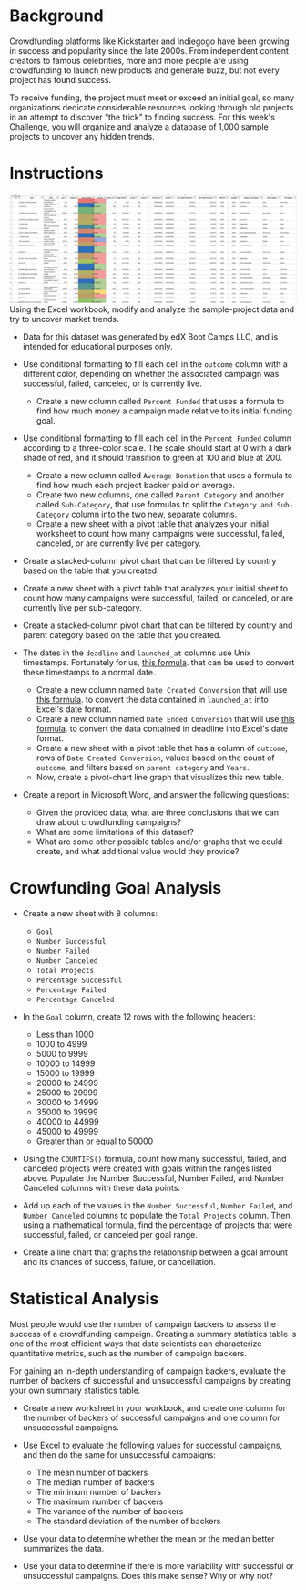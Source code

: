 # Background

Crowdfunding platforms like Kickstarter and Indiegogo have been growing in success and popularity since the late 2000s. From independent content creators to famous celebrities, more and more people are using crowdfunding to launch new products and generate buzz, but not every project has found success.

To receive funding, the project must meet or exceed an initial goal, so many organizations dedicate considerable resources looking through old projects in an attempt to discover “the trick” to finding success. For this week's Challenge, you will organize and analyze a database of 1,000 sample projects to uncover any hidden trends.

# Instructions

![](images/FullTable.png)
Using the Excel workbook, modify and analyze the sample-project data and try to uncover market trends.

- Data for this dataset was generated by edX Boot Camps LLC, and is intended for educational purposes only.

- Use conditional formatting to fill each cell in the `outcome` column with a different color, depending on whether the associated campaign was successful, failed, canceled, or is currently live.
    - Create a new column called `Percent Funded` that uses a formula to find how much money a campaign made relative to its initial funding goal.

- Use conditional formatting to fill each cell in the `Percent Funded` column according to a three-color scale. The scale should start at 0 with a dark shade of red, and it should transition to green at 100 and blue at 200.
    - Create a new column called `Average Donation` that uses a formula to find how much each project backer paid on average.
    - Create two new columns, one called `Parent Category` and another called `Sub-Category`, that use formulas to split the `Category and Sub-Category` column into the two new, separate columns.
    - Create a new sheet with a pivot table that analyzes your initial worksheet to count how many campaigns were successful, failed, canceled, or are currently live per category.

- Create a stacked-column pivot chart that can be filtered by country based on the table that you created.
- Create a new sheet with a pivot table that analyzes your initial sheet to count how many campaigns were successful, failed, or canceled, or are currently live per sub-category.
- Create a stacked-column pivot chart that can be filtered by country and parent category based on the table that you created.
- The dates in the `deadline` and `launched_at` columns use Unix timestamps. Fortunately for us, [this formula](https://www.extendoffice.com/documents/excel/2473-excel-timestamp-to-date.html). that can be used to convert these timestamps to a normal date.
    - Create a new column named `Date Created Conversion` that will use [this formula](https://www.extendoffice.com/documents/excel/2473-excel-timestamp-to-date.html). to convert the data contained in `launched_at` into Excel's date format.
    - Create a new column named `Date Ended Conversion` that will use [this formula](https://www.extendoffice.com/documents/excel/2473-excel-timestamp-to-date.html). to convert the data contained in deadline into Excel's date format.
    - Create a new sheet with a pivot table that has a column of `outcome`, rows of `Date Created Conversion`, values based on the count of `outcome`, and filters based on `parent category` and `Years`.
    - Now, create a pivot-chart line graph that visualizes this new table.

- Create a report in Microsoft Word, and answer the following questions:
    - Given the provided data, what are three conclusions that we can draw about crowdfunding campaigns?
    - What are some limitations of this dataset?
    - What are some other possible tables and/or graphs that we could create, and what additional value would they provide?

# Crowfunding Goal Analysis
- Create a new sheet with 8 columns:
    - `Goal`
    - `Number Successful`
    - `Number Failed`
    - `Number Canceled`
    - `Total Projects`
    - `Percentage Successful`
    - `Percentage Failed`
    - `Percentage Canceled`

- In the `Goal` column, create 12 rows with the following headers:
    - Less than 1000
    - 1000 to 4999
    - 5000 to 9999
    - 10000 to 14999
    - 15000 to 19999
    - 20000 to 24999
    - 25000 to 29999
    - 30000 to 34999
    - 35000 to 39999
    - 40000 to 44999
    - 45000 to 49999
    - Greater than or equal to 50000

        

- Using the `COUNTIFS()` formula, count how many successful, failed, and canceled projects were created with goals within the ranges listed above. Populate the Number Successful, Number Failed, and Number Canceled columns with these data points.

- Add up each of the values in the `Number Successful`, `Number Failed`, and `Number Canceled` columns to populate the `Total Projects` column. Then, using a mathematical formula, find the percentage of projects that were successful, failed, or canceled per goal range.

- Create a line chart that graphs the relationship between a goal amount and its chances of success, failure, or cancellation.

# Statistical Analysis

Most people would use the number of campaign backers to assess the success of a crowdfunding campaign. Creating a summary statistics table is one of the most efficient ways that data scientists can characterize quantitative metrics, such as the number of campaign backers.

For gaining an in-depth understanding of campaign backers, evaluate the number of backers of successful and unsuccessful campaigns by creating your own summary statistics table.

- Create a new worksheet in your workbook, and create one column for the number of backers of successful campaigns and one column for unsuccessful campaigns.


- Use Excel to evaluate the following values for successful campaigns, and then do the same for unsuccessful campaigns:

    - The mean number of backers
    - The median number of backers
    - The minimum number of backers
    - The maximum number of backers
    - The variance of the number of backers
    - The standard deviation of the number of backers

- Use your data to determine whether the mean or the median better summarizes the data.

- Use your data to determine if there is more variability with successful or unsuccessful campaigns. Does this make sense? Why or why not?
